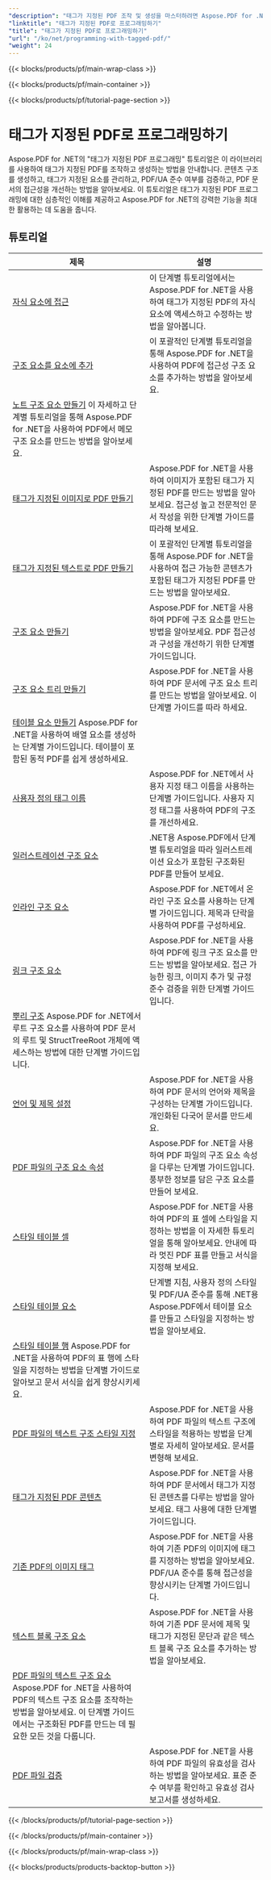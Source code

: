 ```yaml
---
"description": "태그가 지정된 PDF 조작 및 생성을 마스터하려면 Aspose.PDF for .NET의 태그가 지정된 PDF 프로그래밍 튜토리얼을 확인하세요."
"linktitle": "태그가 지정된 PDF로 프로그래밍하기"
"title": "태그가 지정된 PDF로 프로그래밍하기"
"url": "/ko/net/programming-with-tagged-pdf/"
"weight": 24
---
```


{{< blocks/products/pf/main-wrap-class >}}

{{< blocks/products/pf/main-container >}}

{{< blocks/products/pf/tutorial-page-section >}}

# 태그가 지정된 PDF로 프로그래밍하기


Aspose.PDF for .NET의 "태그가 지정된 PDF 프로그래밍" 튜토리얼은 이 라이브러리를 사용하여 태그가 지정된 PDF를 조작하고 생성하는 방법을 안내합니다. 콘텐츠 구조를 생성하고, 태그가 지정된 요소를 관리하고, PDF/UA 준수 여부를 검증하고, PDF 문서의 접근성을 개선하는 방법을 알아보세요. 이 튜토리얼은 태그가 지정된 PDF 프로그래밍에 대한 심층적인 이해를 제공하고 Aspose.PDF for .NET의 강력한 기능을 최대한 활용하는 데 도움을 줍니다.

## 튜토리얼
| 제목 | 설명 |
| --- | --- | 
| [자식 요소에 접근](./access-children-elements/) | 이 단계별 튜토리얼에서는 Aspose.PDF for .NET을 사용하여 태그가 지정된 PDF의 자식 요소에 액세스하고 수정하는 방법을 알아봅니다. |  
| [구조 요소를 요소에 추가](./add-structure-element-into-element/) | 이 포괄적인 단계별 튜토리얼을 통해 Aspose.PDF for .NET을 사용하여 PDF에 접근성 구조 요소를 추가하는 방법을 알아보세요. |  
| [노트 구조 요소 만들기](./create-note-structure-element/) 이 자세하고 단계별 튜토리얼을 통해 Aspose.PDF for .NET을 사용하여 PDF에서 메모 구조 요소를 만드는 방법을 알아보세요. |  
| [태그가 지정된 이미지로 PDF 만들기](./create-pdf-with-tagged-image/) | Aspose.PDF for .NET을 사용하여 이미지가 포함된 태그가 지정된 PDF를 만드는 방법을 알아보세요. 접근성 높고 전문적인 문서 작성을 위한 단계별 가이드를 따라해 보세요. |  
| [태그가 지정된 텍스트로 PDF 만들기](./create-pdf-with-tagged-text/) | 이 포괄적인 단계별 튜토리얼을 통해 Aspose.PDF for .NET을 사용하여 접근 가능한 콘텐츠가 포함된 태그가 지정된 PDF를 만드는 방법을 알아보세요. |  
| [구조 요소 만들기](./create-structure-elements/) | Aspose.PDF for .NET을 사용하여 PDF에 구조 요소를 만드는 방법을 알아보세요. PDF 접근성과 구성을 개선하기 위한 단계별 가이드입니다. |  
| [구조 요소 트리 만들기](./create-structure-elements-tree/) | Aspose.PDF for .NET을 사용하여 PDF 문서에 구조 요소 트리를 만드는 방법을 알아보세요. 이 단계별 가이드를 따라 하세요. |  
| [테이블 요소 만들기](./create-table-element/) Aspose.PDF for .NET을 사용하여 배열 요소를 생성하는 단계별 가이드입니다. 테이블이 포함된 동적 PDF를 쉽게 생성하세요. |  
| [사용자 정의 태그 이름](./custom-tag-name/) | Aspose.PDF for .NET에서 사용자 지정 태그 이름을 사용하는 단계별 가이드입니다. 사용자 지정 태그를 사용하여 PDF의 구조를 개선하세요. |  
| [일러스트레이션 구조 요소](./illustration-structure-elements/) | .NET용 Aspose.PDF에서 단계별 튜토리얼을 따라 일러스트레이션 요소가 포함된 구조화된 PDF를 만들어 보세요. |  
| [인라인 구조 요소](./inline-structure-elements/) | Aspose.PDF for .NET에서 온라인 구조 요소를 사용하는 단계별 가이드입니다. 제목과 단락을 사용하여 PDF를 구성하세요. |  
| [링크 구조 요소](./link-structure-elements/) | Aspose.PDF for .NET을 사용하여 PDF에 링크 구조 요소를 만드는 방법을 알아보세요. 접근 가능한 링크, 이미지 추가 및 규정 준수 검증을 위한 단계별 가이드입니다. |  
| [뿌리 구조](./root-structure/) Aspose.PDF for .NET에서 루트 구조 요소를 사용하여 PDF 문서의 루트 및 StructTreeRoot 개체에 액세스하는 방법에 대한 단계별 가이드입니다. |  
| [언어 및 제목 설정](./setup-language-and-title/) | Aspose.PDF for .NET을 사용하여 PDF 문서의 언어와 제목을 구성하는 단계별 가이드입니다. 개인화된 다국어 문서를 만드세요. |  
| [PDF 파일의 구조 요소 속성](./structure-elements-properties/) | Aspose.PDF for .NET을 사용하여 PDF 파일의 구조 요소 속성을 다루는 단계별 가이드입니다. 풍부한 정보를 담은 구조 요소를 만들어 보세요. |  
| [스타일 테이블 셀](./style-table-cell/) | Aspose.PDF for .NET을 사용하여 PDF의 표 셀에 스타일을 지정하는 방법을 이 자세한 튜토리얼을 통해 알아보세요. 안내에 따라 멋진 PDF 표를 만들고 서식을 지정해 보세요. |  
| [스타일 테이블 요소](./style-table-element/) | 단계별 지침, 사용자 정의 스타일 및 PDF/UA 준수를 통해 .NET용 Aspose.PDF에서 테이블 요소를 만들고 스타일을 지정하는 방법을 알아보세요. |  
| [스타일 테이블 행](./style-table-row/) Aspose.PDF for .NET을 사용하여 PDF의 표 행에 스타일을 지정하는 방법을 단계별 가이드로 알아보고 문서 서식을 쉽게 향상시키세요. |  
| [PDF 파일의 텍스트 구조 스타일 지정](./style-text-structure/) | Aspose.PDF for .NET을 사용하여 PDF 파일의 텍스트 구조에 스타일을 적용하는 방법을 단계별로 자세히 알아보세요. 문서를 변형해 보세요. |  
| [태그가 지정된 PDF 콘텐츠](./tagged-pdf-content/) | Aspose.PDF for .NET을 사용하여 PDF 문서에서 태그가 지정된 콘텐츠를 다루는 방법을 알아보세요. 태그 사용에 대한 단계별 가이드입니다. |  
| [기존 PDF의 이미지 태그](./tag-image-in-existing-pdf/) | Aspose.PDF for .NET을 사용하여 기존 PDF의 이미지에 태그를 지정하는 방법을 알아보세요. PDF/UA 준수를 통해 접근성을 향상시키는 단계별 가이드입니다. |  
| [텍스트 블록 구조 요소](./text-block-structure-elements/) | Aspose.PDF for .NET을 사용하여 기존 PDF 문서에 제목 및 태그가 지정된 문단과 같은 텍스트 블록 구조 요소를 추가하는 방법을 알아보세요. |  
| [PDF 파일의 텍스트 구조 요소](./text-structure-elements/) Aspose.PDF for .NET을 사용하여 PDF의 텍스트 구조 요소를 조작하는 방법을 알아보세요. 이 단계별 가이드에서는 구조화된 PDF를 만드는 데 필요한 모든 것을 다룹니다. |  
| [PDF 파일 검증](./validate-pdf/) | Aspose.PDF for .NET을 사용하여 PDF 파일의 유효성을 검사하는 방법을 알아보세요. 표준 준수 여부를 확인하고 유효성 검사 보고서를 생성하세요. |  

{{< /blocks/products/pf/tutorial-page-section >}}

{{< /blocks/products/pf/main-container >}}

{{< /blocks/products/pf/main-wrap-class >}}

{{< blocks/products/products-backtop-button >}}